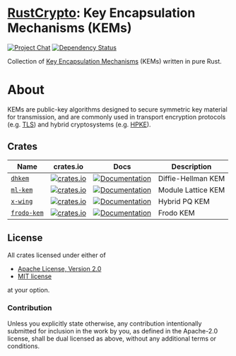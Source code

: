 # [RustCrypto]: Key Encapsulation Mechanisms (KEMs)

[![Project Chat][chat-image]][chat-link]
[![Dependency Status][deps-image]][deps-link]

Collection of [Key Encapsulation Mechanisms] (KEMs) written in pure Rust.

# About

KEMs are public-key algorithms designed to secure symmetric key material for transmission, and are 
commonly used in transport encryption protocols (e.g. [TLS]) and hybrid cryptosystems (e.g. [HPKE]).

## Crates

| Name                 | crates.io                                                                                   | Docs                                                                         | Description        |
|----------------------|---------------------------------------------------------------------------------------------|------------------------------------------------------------------------------|--------------------|
| [`dhkem`](./dhkem)   | [![crates.io](https://img.shields.io/crates/v/dhkem.svg?logo=rust)](https://crates.io/crates/dhkem)   | [![Documentation](https://docs.rs/dhkem/badge.svg)](https://docs.rs/dhkem)   | Diffie-Hellman KEM |
| [`ml-kem`](./ml-kem) | [![crates.io](https://img.shields.io/crates/v/ml-kem.svg?logo=rust)](https://crates.io/crates/ml-kem) | [![Documentation](https://docs.rs/ml-kem/badge.svg)](https://docs.rs/ml-kem) | Module Lattice KEM |
| [`x-wing`](./x-wing) | [![crates.io](https://img.shields.io/crates/v/x-wing.svg?logo=rust)](https://crates.io/crates/x-wing) | [![Documentation](https://docs.rs/x-wing/badge.svg)](https://docs.rs/x-wing) | Hybrid PQ KEM      |
| [`frodo-kem`](./frodo-kem) | [![crates.io](https://img.shields.io/crates/v/frodo-kem-rs.svg?logo=rust)](https://crates.io/crates/frodo-kem-rs) | [![Documentation](https://docs.rs/frodo-kem-rs/badge.svg)](https://docs.rs/frodo-kem-rs) | Frodo KEM      |

## License

All crates licensed under either of

- [Apache License, Version 2.0](http://www.apache.org/licenses/LICENSE-2.0)
- [MIT license](http://opensource.org/licenses/MIT)

at your option.

### Contribution

Unless you explicitly state otherwise, any contribution intentionally submitted
for inclusion in the work by you, as defined in the Apache-2.0 license, shall be
dual licensed as above, without any additional terms or conditions.

[//]: # "badges"
[chat-image]: https://img.shields.io/badge/zulip-join_chat-blue.svg
[chat-link]: https://rustcrypto.zulipchat.com/#narrow/stream/406484-KEMs
[deps-image]: https://deps.rs/repo/github/RustCrypto/KEMs/status.svg
[deps-link]: https://deps.rs/repo/github/RustCrypto/KEMs

[//]: # "links"
[RustCrypto]: https://github.com/RustCrypto/
[Key Encapsulation Mechanisms]: https://en.wikipedia.org/wiki/Key_encapsulation_mechanism
[TLS]: https://en.wikipedia.org/wiki/Transport_Layer_Security
[HPKE]: https://datatracker.ietf.org/doc/rfc9180/
